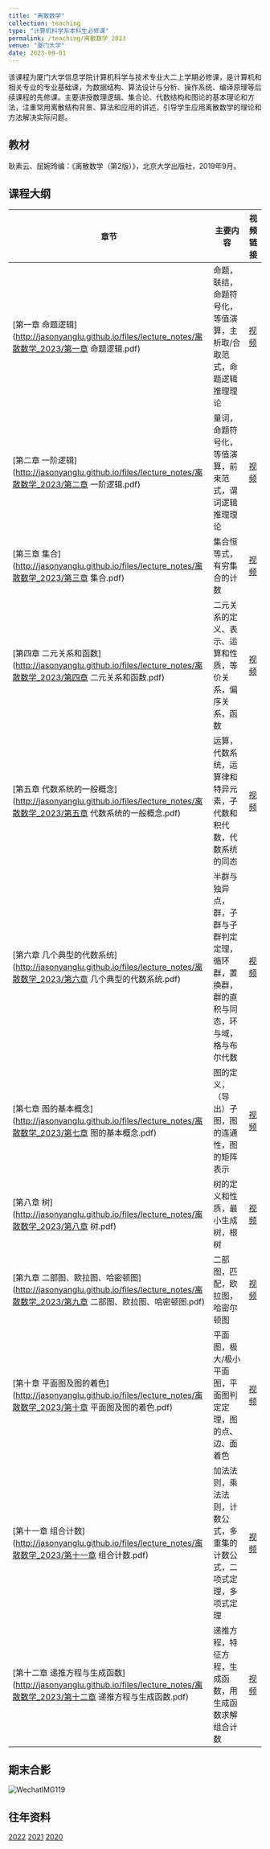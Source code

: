 ```yaml
---
title: "离散数学"
collection: teaching
type: "计算机科学系本科生必修课"
permalink: /teaching/离散数学_2023
venue: "厦门大学"
date: 2023-09-01
---
```


该课程为厦门大学信息学院计算机科学与技术专业大二上学期必修课，是计算机和相关专业的专业基础课，为数据结构、算法设计与分析、操作系统、编译原理等后续课程的先修课。主要讲授数理逻辑、集合论、代数结构和图论的基本理论和方法，注重常用离散结构背景、算法和应用的讲述，引导学生应用离散数学的理论和方法解决实际问题。  

## 教材

耿素云、屈婉玲编：《离散数学（第2版）》，北京大学出版社，2019年9月。

## 课程大纲

| 章节                                                         | 主要内容                                                     | 视频链接 |
| ------------------------------------------------------------ | ------------------------------------------------------------ | -------- |
| [第一章 命题逻辑](http://jasonyanglu.github.io/files/lecture_notes/离散数学_2023/第一章 命题逻辑.pdf) | 命题，联结，命题符号化，等值演算，主析取/合取范式，命题逻辑推理理论 | [视频](https://www.bilibili.com/video/BV1U44y147zT/)     |
| [第二章 一阶逻辑](http://jasonyanglu.github.io/files/lecture_notes/离散数学_2023/第二章 一阶逻辑.pdf) | 量词，命题符号化，等值演算，前束范式，谓词逻辑推理理论       |     [视频](https://www.bilibili.com/video/BV1kf4y1c7Pk/)     |
| [第三章 集合](http://jasonyanglu.github.io/files/lecture_notes/离散数学_2023/第三章 集合.pdf) | 集合恒等式，有穷集合的计数                                   |     [视频](https://www.bilibili.com/video/BV1cu411f7vP/)     |
| [第四章 二元关系和函数](http://jasonyanglu.github.io/files/lecture_notes/离散数学_2023/第四章 二元关系和函数.pdf) | 二元关系的定义、表示、运算和性质，等价关系，偏序关系，函数   |      [视频](https://www.bilibili.com/video/BV1wP4y1b7az/)    |
| [第五章 代数系统的一般概念](http://jasonyanglu.github.io/files/lecture_notes/离散数学_2023/第五章 代数系统的一般概念.pdf) | 运算，代数系统，运算律和特异元素，子代数和积代数，代数系统的同态 |     [视频](https://www.bilibili.com/video/BV1dR4y147PD/)     |
| [第六章 几个典型的代数系统](http://jasonyanglu.github.io/files/lecture_notes/离散数学_2023/第六章 几个典型的代数系统.pdf) | 半群与独异点，群，子群与子群判定定理，循环群，置换群，群的直积与同态，环与域，格与布尔代数 |     [视频](https://www.bilibili.com/video/BV14Z4y197HJ/)     |
| [第七章 图的基本概念](http://jasonyanglu.github.io/files/lecture_notes/离散数学_2023/第七章 图的基本概念.pdf) | 图的定义，（导出）子图，图的连通性，图的矩阵表示             |     [视频](https://www.bilibili.com/video/BV1b34y1d7rW/)     |
| [第八章 树](http://jasonyanglu.github.io/files/lecture_notes/离散数学_2023/第八章 树.pdf) | 树的定义和性质，最小生成树，根树                             |      [视频](https://www.bilibili.com/video/BV1T34y1R7sE/)    |
| [第九章 二部图、欧拉图、哈密顿图](http://jasonyanglu.github.io/files/lecture_notes/离散数学_2023/第九章 二部图、欧拉图、哈密顿图.pdf) | 二部图，匹配，欧拉图，哈密尔顿图                             |     [视频](https://www.bilibili.com/video/BV1AQ4y1i7F2/)     |
| [第十章 平面图及图的着色](http://jasonyanglu.github.io/files/lecture_notes/离散数学_2023/第十章 平面图及图的着色.pdf) | 平面图，极大/极小平面图，平面图判定定理，图的点、边、面着色  |[视频](https://www.bilibili.com/video/BV1Yi4y1o7bw/)     |
| [第十一章 组合计数](http://jasonyanglu.github.io/files/lecture_notes/离散数学_2023/第十一章 组合计数.pdf) | 加法法则，乘法法则，计数公式，多重集的计数公式，二项式定理，多项式定理 |[视频](https://www.bilibili.com/video/BV1nL4y1n7Yw/)     |
| [第十二章 递推方程与生成函数](http://jasonyanglu.github.io/files/lecture_notes/离散数学_2023/第十二章 递推方程与生成函数.pdf) | 递推方程，特征方程，生成函数，用生成函数求解组合计数 | [视频](https://www.bilibili.com/video/BV1QT4y1f7VU/)     |  

## 期末合影

![WechatIMG119](http://jasonyanglu.github.io/files/lecture_notes/离散数学_2023/IMG_7184.jpg)

## 往年资料

[2022](http://jasonyanglu.github.io/teaching/离散数学_2022)
[2021](http://jasonyanglu.github.io/teaching/离散数学_2021)
[2020](http://jasonyanglu.github.io/teaching/离散数学_2020)
